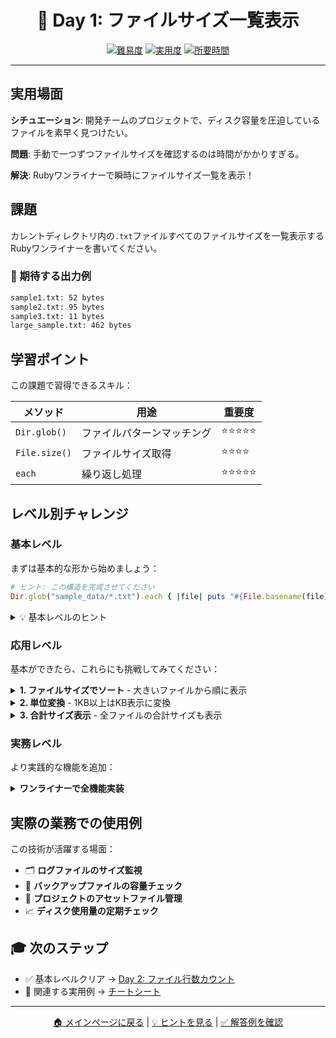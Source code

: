 <div align="center">

# 📏 Day 1: ファイルサイズ一覧表示

[![難易度](https://img.shields.io/badge/難易度-基本-green?style=flat-square)](#)
[![実用度](https://img.shields.io/badge/実用度-⭐⭐⭐-yellow?style=flat-square)](#)
[![所要時間](https://img.shields.io/badge/所要時間-15分-blue?style=flat-square)](#)

</div>

---

## 実用場面

**シチュエーション**: 開発チームのプロジェクトで、ディスク容量を圧迫しているファイルを素早く見つけたい。

**問題**: 手動で一つずつファイルサイズを確認するのは時間がかかりすぎる。

**解決**: Rubyワンライナーで瞬時にファイルサイズ一覧を表示！

## 課題

カレントディレクトリ内の`.txt`ファイルすべてのファイルサイズを一覧表示するRubyワンライナーを書いてください。

### 🎯 期待する出力例
```bash
sample1.txt: 52 bytes
sample2.txt: 95 bytes
sample3.txt: 11 bytes
large_sample.txt: 462 bytes
```

## 学習ポイント

この課題で習得できるスキル：

| メソッド | 用途 | 重要度 |
|----------|------|--------|
| `Dir.glob()` | ファイルパターンマッチング | ⭐⭐⭐⭐⭐ |
| `File.size()` | ファイルサイズ取得 | ⭐⭐⭐⭐ |
| `each` | 繰り返し処理 | ⭐⭐⭐⭐⭐ |

## レベル別チャレンジ

### 基本レベル
まずは基本的な形から始めましょう：

```ruby
# ヒント: この構造を完成させてください
Dir.glob("sample_data/*.txt").each { |file| puts "#{File.basename(file)}: #{___} bytes" }
```

<details>
<summary>💡 基本レベルのヒント</summary>

- `File.size(ファイルパス)` でファイルサイズを取得できます
- `File.basename(パス)` でファイル名のみを取得できます

</details>

### 応用レベル
基本ができたら、これらにも挑戦してみてください：

<details>
<summary><strong>1. ファイルサイズでソート</strong> - 大きいファイルから順に表示</summary>

```ruby
# ヒント: sort_by を使って、サイズの降順でソート
Dir.glob("sample_data/*.txt").sort_by { |f| -File.size(f) }.each { |file| ... }
```

</details>

<details>
<summary><strong>2. 単位変換</strong> - 1KB以上はKB表示に変換</summary>

```ruby
# ヒント: 三項演算子で条件分岐
size >= 1024 ? "#{(size/1024.0).round(1)} KB" : "#{size} bytes"
```

</details>

<details>
<summary><strong>3. 合計サイズ表示</strong> - 全ファイルの合計サイズも表示</summary>

```ruby
# ヒント: sum メソッドでファイルサイズの合計を計算
files = Dir.glob("sample_data/*.txt")
total = files.sum { |f| File.size(f) }
```

</details>

### 実務レベル
より実践的な機能を追加：

<details>
<summary><strong>ワンライナーで全機能実装</strong></summary>

ソート、単位変換、合計表示をすべて1行で実現してみましょう。

</details>

## 実際の業務での使用例

この技術が活躍する場面：

- 🗂️ **ログファイルのサイズ監視**
- 💾 **バックアップファイルの容量チェック**
- 🎨 **プロジェクトのアセットファイル管理**
- 📈 **ディスク使用量の定期チェック**

## 🎓 次のステップ

- ✅ 基本レベルクリア → [Day 2: ファイル行数カウント](../day2_line_count/problem.md)
- 🔗 関連する実用例 → [チートシート](../../../resources/cheatsheet.md#ファイルディレクトリ操作)

---

<div align="center">

[🏠 メインページに戻る](../../../README.md) | [💡 ヒントを見る](hints.md) | [✅ 解答例を確認](solution.rb)

</div>